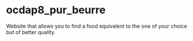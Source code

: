 # ocdap8_pur_beurre
Website that allows you to find a food equivalent to the one of your choice but of better quality.
